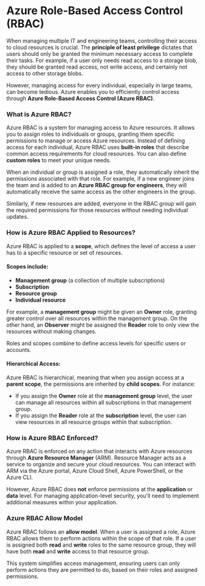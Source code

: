 # Azure Role-Based Access Control (RBAC)

When managing multiple IT and engineering teams, controlling their access to cloud resources is crucial. The **principle of least privilege** dictates that users should only be granted the minimum necessary access to complete their tasks. For example, if a user only needs read access to a storage blob, they should be granted read access, not write access, and certainly not access to other storage blobs.

However, managing access for every individual, especially in large teams, can become tedious. Azure enables you to efficiently control access through **Azure Role-Based Access Control (Azure RBAC)**.

### What is Azure RBAC?

Azure RBAC is a system for managing access to Azure resources. It allows you to assign roles to individuals or groups, granting them specific permissions to manage or access Azure resources. Instead of defining access for each individual, Azure RBAC uses **built-in roles** that describe common access requirements for cloud resources. You can also define **custom roles** to meet your unique needs.

When an individual or group is assigned a role, they automatically inherit the permissions associated with that role. For example, if a new engineer joins the team and is added to an **Azure RBAC group for engineers**, they will automatically receive the same access as the other engineers in the group.

Similarly, if new resources are added, everyone in the RBAC group will gain the required permissions for those resources without needing individual updates.

### How is Azure RBAC Applied to Resources?

Azure RBAC is applied to a **scope**, which defines the level of access a user has to a specific resource or set of resources.

#### Scopes include:
- **Management group** (a collection of multiple subscriptions)
- **Subscription**
- **Resource group**
- **Individual resource**

For example, a **management group** might be given an **Owner** role, granting greater control over all resources within the management group. On the other hand, an **Observer** might be assigned the **Reader** role to only view the resources without making changes.

Roles and scopes combine to define access levels for specific users or accounts.

#### Hierarchical Access:
Azure RBAC is hierarchical, meaning that when you assign access at a **parent scope**, the permissions are inherited by **child scopes**. For instance:
- If you assign the **Owner** role at the **management group** level, the user can manage all resources within all subscriptions in that management group.
- If you assign the **Reader** role at the **subscription** level, the user can view resources in all resource groups within that subscription.

### How is Azure RBAC Enforced?

Azure RBAC is enforced on any action that interacts with Azure resources through **Azure Resource Manager** (ARM). Resource Manager acts as a service to organize and secure your cloud resources. You can interact with ARM via the Azure portal, Azure Cloud Shell, Azure PowerShell, or the Azure CLI.

However, Azure RBAC does **not** enforce permissions at the **application** or **data** level. For managing application-level security, you'll need to implement additional measures within your application.

### Azure RBAC Allow Model

Azure RBAC follows an **allow model**. When a user is assigned a role, Azure RBAC allows them to perform actions within the scope of that role. If a user is assigned both **read** and **write** roles to the same resource group, they will have both **read** and **write** access to that resource group.

This system simplifies access management, ensuring users can only perform actions they are permitted to do, based on their roles and assigned permissions.

